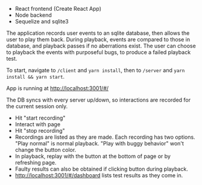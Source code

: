 - React frontend (Create React App)
- Node backend
- Sequelize and sqlite3

The application records user events to an sqlite database, then allows the user to play them back. During playback, events are compared to those in database, and playback passes if no aberrations exist. The user can choose to playback the events with purposeful bugs, to produce a failed playback test.


To start, navigate to `/client` and `yarn install`, then to `/server` and `yarn install && yarn start`.

App is running at [http://localhost:3001/#/](http://localhost:3001/#/)

The DB syncs with every server up/down, so interactions are recorded for the current session only.

- Hit "start recording"
- Interact with page
- Hit "stop recording"
- Recordings are listed as they are made. Each recording has two options. "Play normal" is normal playback. "Play with buggy behavior" won't change the button color.
- In playback, replay with the button at the bottom of page or by refreshing page.
- Faulty results can also be obtained if clicking button during playback.
- [http://localhost:3001/#/dashboard](http://localhost:3001/#/dashboard) lists test results as they come in.

